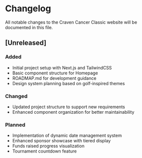 # Changelog

All notable changes to the Craven Cancer Classic website will be documented in this file.

## [Unreleased]

### Added
- Initial project setup with Next.js and TailwindCSS
- Basic component structure for Homepage
- ROADMAP.md for development guidance
- Design system planning based on golf-inspired themes

### Changed
- Updated project structure to support new requirements
- Enhanced component organization for better maintainability

### Planned
- Implementation of dynamic date management system
- Enhanced sponsor showcase with tiered display
- Funds raised progress visualization
- Tournament countdown feature
